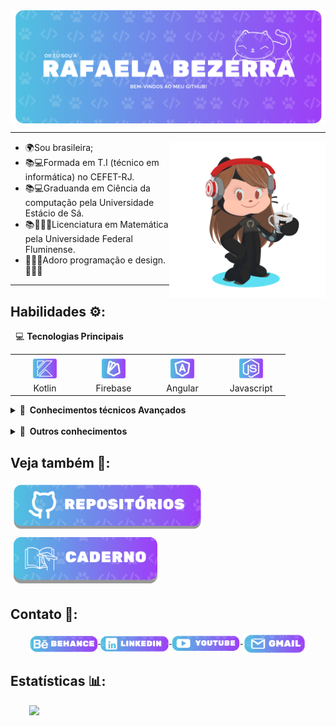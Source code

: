 <div align="center">
    <img src="Imagens/Hello.png" alt="Oi! Eu sou a Rafaela Bezerra" width="900" align="middle">
</div>

<hr>

<img src="Imagens/Octocat_RafaelaBF.png" alt="Octocat" width="250" align="right">

 - 🌍Sou brasileira;
 - 📚💻Formada em T.I (técnico em informática) no CEFET-RJ.
 - 📚💻Graduanda em Ciência da computação pela Universidade Estácio de Sá.
 - 📚👩🏻‍🎓Licenciatura em Matemática pela Universidade Federal Fluminense.
 - 👩🏻‍💻Adoro programação e design.👩🏻‍🎨

<hr>

## Habilidades ⚙️:

&nbsp; 💻 **Tecnologias Principais**

<table>
    <tr>
        <td align="center" width="96">
            <img src="Imagens/KotlinLogo.png" alt="Kotlin" width="40" height="40">
            <br>Kotlin
        </td>
        <td align="center" width="96">
            <img src="Imagens/FirebaseLogo.png" alt="Firebase" width="40" height="40">
            <br>Firebase
        </td>
        <td align="center" width="96">
            <img src="Imagens/AngularLogo.png" alt="Angular" width="40" height="40">
            <br>Angular
        </td>
        <td align="center" width="96">
            <img src="Imagens/JavascriptLogo.png" alt="Javascript" width="40" height="40">
            <br>Javascript
        </td>
    </tr>
</table>

<details>
  <summary><b>🧠 &nbsp;Conhecimentos técnicos Avançados</b></summary>
&nbsp;

<table>
    <tr>
        <td align="center" width="96">
            <img src="Imagens/KotlinLogo.png" alt="Kotlin" width="40" height="40">
            <br>Kotlin
        </td>
        <td align="center" width="96">
            <img src="Imagens/FirebaseLogo.png" alt="Firebase" width="40" height="40">
            <br>Firebase
        </td>
        <td align="center" width="96">
            <img src="Imagens/AngularLogo.png" alt="Angular" width="40" height="40">
            <br>Angular
        </td>
        <td align="center" width="96">
            <img src="Imagens/JavascriptLogo.png" alt="Javascript" width="40" height="40">
            <br>Javascript
        </td>
    </tr>
    <tr>
        <td align="center" width="96">
            <img src="Imagens/htmlLogo.png" alt="HTML" width="40" height="40">
            <br>HTML
        </td>
        <td align="center" width="96">
            <img src="Imagens/cssLogo.png" alt="CSS" width="40" height="40">
            <br>CSS
        </td>
        <td align="center" width="96">
            <img src="Imagens/JavaLogo.png" alt="Java" width="40" height="40">
            <br>Java
        </td>
        <td align="center" width="96">
            <img src="Imagens/PythonLogo.png" alt="Python" width="40" height="40">
            <br>Python
        </td>
    </tr>
    <tr>
        <td align="center" width="96">
            <img src="Imagens/BashLogo.png" alt="Bash" width="40" height="40">
            <br>Bash
        </td>
        <td align="center" width="96">
            <img src="Imagens/TypescriptLogo.png" alt="TypeScript" width="40" height="40">
            <br>TypeScript
        </td>
        <td align="center" width="96">
            <img src="Imagens/GitLogo.png" alt="GIT" width="40" height="40">
            <br>Git
        </td>
    </tr>
</table>

</details>

<br/>

<details>
  <summary><b>🧠 &nbsp;Outros conhecimentos</b></summary>
&nbsp;

<table>
    <tr>
        <td align="center" width="96">
            <img src="Imagens/c++Logo.png" alt="C++" width="40" height="40">
            <br>&nbsp;C++&nbsp;
        </td>
        <td align="center" width="96">
            <img src="Imagens/phpLogo.png" alt="Php" width="40" height="40">
            <br>&nbsp;PHP&nbsp;
        </td>
        <td align="center" width="96">
            <img src="Imagens/AdobeLogo.png" alt="Adobe" width="40" height="40">
            <br>Adobe
        </td>
        <td align="center" width="96">
            <img src="Imagens/PowerShellLogo.png" alt="PowerShell" width="40" height="40">
            <br>PowerShell
        </td>
    </tr>
    <tr>
        <td align="center" width="96">
            <img src="Imagens/ReactLogo.png" alt="React" width="40" height="40">
            <br>React
        </td>
        <td align="center" width="96">
            <img src="Imagens/SqlLogo.png" alt="SQL" width="40" height="40">
            <br>&nbsp;SQL&nbsp;
        </td>
    </tr>
</table>

</details>

## Veja também 👀:

<div>
    <a href="https://github.com/RafaelaBF/RafaelaBF/tree/main/RepositorioDiretorio">
         <img src="Imagens/CardsRep.png" alt="Repositorios" width="300" style="padding: 5px">
    </a>
    <a href="https://github.com/RafaelaBF/Caderno?tab=readme-ov-file#caderno-">
        <img src="Imagens/CardsCaderno.png" alt="Caderno" width="230" style="padding: 5px">
    </a> 
</div>

## Contato 📲: 

<div style="margin-left: 30px">
    <a href="https://www.behance.net/rafaelabf/">
        <img src="Imagens/berance.png" alt="berance" width="110" align="middle">
    </a>
    <a href="https://www.linkedin.com/in/rafaelabf/">
        <img src="Imagens/linkedin.png" alt="linkedin" width="110" align="middle">
    </a>
    <a href="https://www.youtube.com/@devmiaw">
        <img src="Imagens/youtube.png" alt="youtube" width="110" align="middle">
    </a>
    <a href="mailto:rafaelabezerra2004@gmail.com">
        <img src="Imagens/gmail.png" alt="gmail" width="100" align="middle">
    </a>
</div>

## Estatísticas 📊:

<img style="margin-left: 30px" height="140em" src="https://github-readme-stats.vercel.app/api/top-langs/?username=RafaelaBF&layout=compact&langs_count=7&theme=tokyonight"/>

